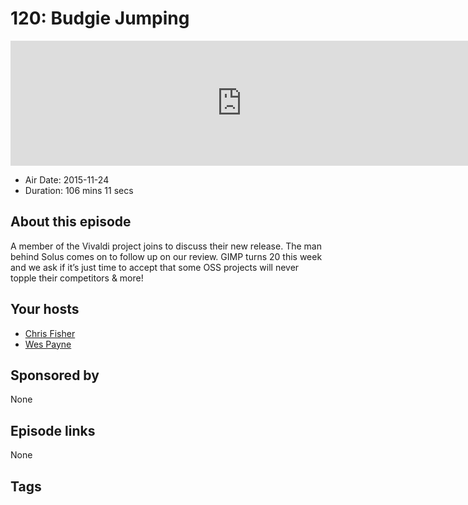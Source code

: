 # 120: Budgie Jumping

<iframe src="https://player.fireside.fm/v2/RUkczH-V+4vmalQ_a?theme=dark" width="740" height="200" frameborder="0" scrolling="no"></iframe>

* Air Date: 2015-11-24
* Duration: 106 mins 11 secs

## About this episode

A member of the Vivaldi project joins to discuss their new release. The man behind Solus comes on to follow up on our review. GIMP turns 20 this week and we ask if it’s just time to accept that some OSS projects will never topple their competitors & more!

## Your hosts
* [Chris Fisher](https://linuxunplugged.com/hosts/chrislas)
* [Wes Payne](https://linuxunplugged.com/hosts/wes)

## Sponsored by

None



## Episode links

None



## Tags

